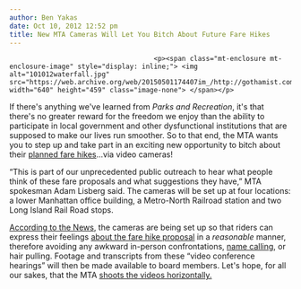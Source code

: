 ```yaml
---
author: Ben Yakas
date: Oct 10, 2012 12:52 pm
title: New MTA Cameras Will Let You Bitch About Future Fare Hikes
---
```


	
										<p><span class="mt-enclosure mt-enclosure-image" style="display: inline;"> <img alt="101012waterfall.jpg" src="https://web.archive.org/web/20150501174407im_/http://gothamist.com/attachments/nyc_arts_john/101012waterfall.jpg" width="640" height="459" class="image-none"> </span></p>

<p>If there&apos;s anything we&apos;ve learned from <em>Parks and Recreation</em>, it&apos;s that there&apos;s no greater reward for the freedom we enjoy than the ability to participate in local government and other dysfunctional institutions that are supposed to make our lives run smoother. So to that end, the MTA wants you to step up and take part in an exciting new opportunity to bitch about their <a href="https://web.archive.org/web/20150501174407/http://gothamist.com/2012/10/09/mta_fare_hike_possibilites_include.php">planned fare hikes</a>...via video cameras!</p>

<p>&#x201C;This is part of our unprecedented public outreach to hear what people think of these fare proposals and what suggestions they have,&#x201D; MTA spokesman Adam Lisberg said. The cameras will be set up at four locations: a lower Manhattan office building, a Metro-North Railroad station and two Long Island Rail Road stops.</p>

<p><a href="https://web.archive.org/web/20150501174407/http://www.nydailynews.com/new-york/fare-mta-hike-cams-article-1.1178868">According to the News</a>, the cameras are being set up so that riders can express their feelings <a href="https://web.archive.org/web/20150501174407/http://gothamist.com/2012/10/03/mta_fares_on_track_to_rise_three_ti.php">about the fare hike proposal</a> in a <em>reasonable</em> manner, therefore avoiding any awkward in-person confrontations, <a href="https://web.archive.org/web/20150501174407/http://gothamist.com/2012/09/27/mta_board_meeting_devolves_into_8th.php">name calling</a>, or hair pulling. Footage and transcripts from these &#x201C;video conference hearings&#x201D; will then be made available to board members. Let&apos;s hope, for all our sakes, that the MTA <a href="https://web.archive.org/web/20150501174407/http://sfist.com/2012/06/05/watch_this_now_the_dangers_of_verti.php">shoots the videos horizontally.</a></p>					
										
									
				